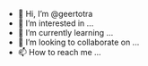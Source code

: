- 👋 Hi, I’m @geertotra
- 👀 I’m interested in ...
- 🌱 I’m currently learning ...
- 💞️ I’m looking to collaborate on ...
- 📫 How to reach me ...

<!---
geertotra/geertotra is a ✨ special ✨ repository because its `README.md` (this file) appears on your GitHub profile.
You can click the Preview link to take a look at your changes.
--->
